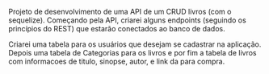 Projeto de desenvolvimento de  uma API de um CRUD livros (com o sequelize). Começando pela API, criarei alguns endpoints (seguindo os princípios do REST) que estarão conectados ao banco de dados. 

Criarei uma tabela para os usuários que desejam se cadastrar na aplicação. Depois uma tabela de Categorias para os livros e por fim a tabela de livros com informacoes de titulo, sinopse, autor, e link da para compra. 